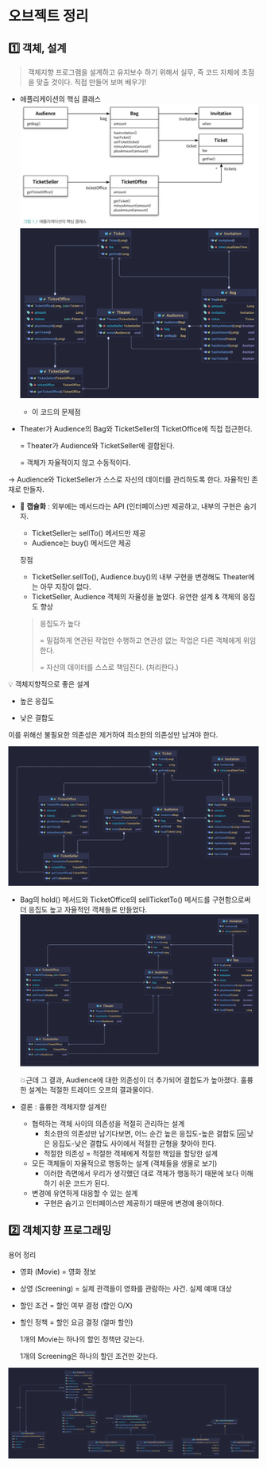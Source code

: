 # 오브젝트 정리

## 1️⃣ 객체, 설계

> 객체지향 프로그램을 설계하고 유지보수 하기 위해서 실무, 즉 코드 자체에 초점을 맞출 것이다.
> 직접 만들어 보며 배우기!

- 애플리케이션의 핵심 클래스
  ![](image/13p.png)
  ![](image/13p_class_diagram.png)
    - 이 코드의 문제점
- Theater가 Audience의 Bag와 TicketSeller의 TicketOffice에 직접 접근한다. 

  = Theater가 Audience와 TicketSeller에 결합된다.

  = 객체가 자율적이지 않고 수동적이다.
  
→ Audience와 TicketSeller가 스스로 자신의 데이터를 관리하도록 한다. 자율적인 존재로 만들자.

- 🌟 **캡슐화** : 외부에는 메서드라는 API (인터페이스)만 제공하고, 내부의 구현은 숨기자.
  - TicketSeller는 sellTo() 메서드만 제공
  - Audience는 buy() 메서드만 제공

  장점
  - TicketSeller.sellTo(), Audience.buy()의 내부 구현을 변경해도 Theater에는 아무 지장이 없다.
  - TicketSeller, Audience 객체의 자율성을 높였다. 유연한 설계 & 객체의 응집도 향상
  > 응집도가 높다 
  > 
  > = 밀접하게 연관된 작업만 수행하고 연관성 없는 작업은 다른 객체에게 위임한다.
  >              
  > = 자신의 데이터를 스스로 책임진다. (처리한다.)

<aside>
💡 객체지향적으로 좋은 설계
  
- 높은 응집도

- 낮은 결합도

이를 위해선 불필요한 의존성은 제거하여 최소한의 의존성만 남겨야 한다.
</aside>


![](image/24p_class_diagram.png)

- Bag의 hold() 메서드와 TicketOffice의 sellTicketTo() 메서드를 구현함으로써 더 응집도 높고 자율적인 객체들로 만들었다. 
  ![](image/32p_class_diagram.png)
  
  💥근데 그 결과, Audience에 대한 의존성이 더 추가되어 결합도가 높아졌다.
    훌륭한 설계는 적절한 트레이드 오프의 결과물이다.

- 결론 : 휼륭한 객체지향 설계란
  - 협력하는 객체 사이의 의존성을 적절히 관리하는 설계
    - 최소한의 의존성만 남기다보면, 어느 순간 높은 응집도-높은 결합도 🆚 낮은 응집도-낮은 결합도 사이에서 적절한 균형을 찾아야 한다.
    - 적절한 의존성 = 적절한 객체에게 적절한 책임을 할당한 설계
  - 모든 객체들이 자율적으로 행동하는 설계 (객체들을 생물로 보기)
    - 이러한 측면에서 우리가 생각했던 대로 객체가 행동하기 때문에 보다 이해하기 쉬운 코드가 된다.
  - 변경에 유연하게 대응할 수 있는 설계
    - 구현은 숨기고 인터페이스만 제공하기 때문에 변경에 용이하다.

## 2️⃣ 객체지향 프로그래밍
용어 정리

- 영화 (Movie) = 영화 정보
- 상영 (Screening) = 실제 관객들이 영화를 관람하는 사건. 실제 예매 대상
- 할인 조건 = 할인 여부 결정 (할인 O/X)
- 할인 정책 = 할인 요금 결정 (얼마 할인)

  1개의 Movie는 하나의 할인 정책만 갖는다.

  1개의 Screening은 하나의 할인 조건만 갖는다.

![](image/54p_class_diagram.png)
